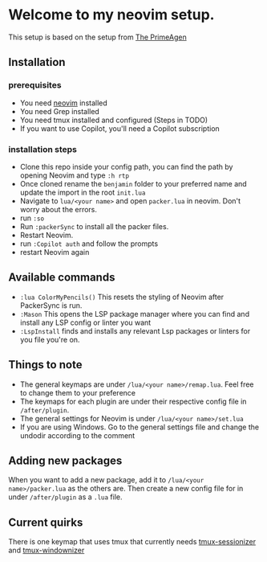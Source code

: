 # Welcome to my neovim setup.

This setup is based on the setup from [The PrimeAgen](https://www.youtube.com/watch?v=w7i4amO_zaE)

## Installation

### prerequisites
- You need [neovim](https://neovim.io/) installed
- You need Grep installed
- You need tmux installed and configured (Steps in TODO)
- If you want to use Copilot, you'll need a Copilot subscription

### installation steps
- Clone this repo inside your config path, you can find the path by opening Neovim and type `:h rtp`
- Once cloned rename the `benjamin` folder to your preferred name and update the import in the root `init.lua` 
- Navigate to `lua/<your name>` and open `packer.lua` in neovim. Don't worry about the errors.
- run `:so`
- Run `:packerSync` to install all the packer files.
- Restart Neovim.
- run `:Copilot auth` and follow the prompts
- restart Neovim again


## Available commands
- `:lua ColorMyPencils()` This resets the styling of Neovim after PackerSync is run.
- `:Mason` This opens the LSP package manager where you can find and install any LSP config or linter you want
- `:LspInstall` finds and installs any relevant Lsp packages or linters for you file you're on.

## Things to note
- The general keymaps are under `/lua/<your name>/remap.lua`. Feel free to change them to your preference
- The keymaps for each plugin are under their respective config file in `/after/plugin`.
- The general settings for Neovim is under `/lua/<your name>/set.lua`
- If you are using Windows. Go to the general settings file and change the undodir according to the comment

## Adding new packages
When you want to add a new package, add it to `/lua/<your name>/packer.lua` as the others are. Then create a new config file for in under `/after/plugin` as a `.lua` file.

## Current quirks
There is one keymap that uses tmux that currently needs [tmux-sessionizer](https://github.com/ThePrimeagen/.dotfiles/blob/master/bin/.local/scripts/tmux-sessionizer) and [tmux-windownizer](https://github.com/ThePrimeagen/.dotfiles/blob/master/bin/.local/scripts/tmux-windowizer)

